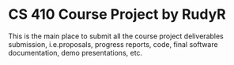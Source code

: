 # CS 410 Course Project by RudyR

This is the main place to submit all the course project deliverables submission, i.e.proposals, progress reports, code, final software documentation, demo presentations, etc.

